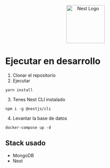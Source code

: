 <p align="center">
  <a href="http://nestjs.com/" target="blank"><img src="https://nestjs.com/img/logo-small.svg" width="120" alt="Nest Logo" /></a>
</p>

# Ejecutar en desarrollo

1. Clonar el repositorio
2. Ejecutar
```
yarn install
```
3. Tenes Nest CLI instalado
```
npm i -g @nestjs/cli
```

4. Levantar la base de datos
```
docker-compose up -d
```



## Stack usado
* MongoDB
* Nest